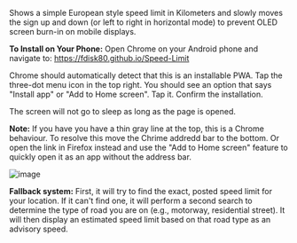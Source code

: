 Shows a simple European style speed limit in Kilometers and slowly moves the sign up and down (or left to right in horizontal mode) to prevent OLED screen burn-in on mobile displays.

**To Install on Your Phone:** Open Chrome on your Android phone and navigate to: https://fdisk80.github.io/Speed-Limit

Chrome should automatically detect that this is an installable PWA. Tap the three-dot menu icon in the top right.
You should see an option that says "Install app" or "Add to Home screen". Tap it.
Confirm the installation.

The screen will not go to sleep as long as the page is opened.

**Note:** If you have you have a thin gray line at the top, this is a Chrome behaviour. To resolve this move the Chrime addredd bar to the bottom. Or open the link in Firefox instead and use the "Add to Home screen" feature to quickly open it as an app without the address bar.

![image](https://github.com/user-attachments/assets/f45e15a2-1efb-4234-944a-16ffa8f019d2)

**Fallback system:** First, it will try to find the exact, posted speed limit for your location.
If it can't find one, it will perform a second search to determine the type of road you are on (e.g., motorway, residential street).
It will then display an estimated speed limit based on that road type as an advisory speed.
